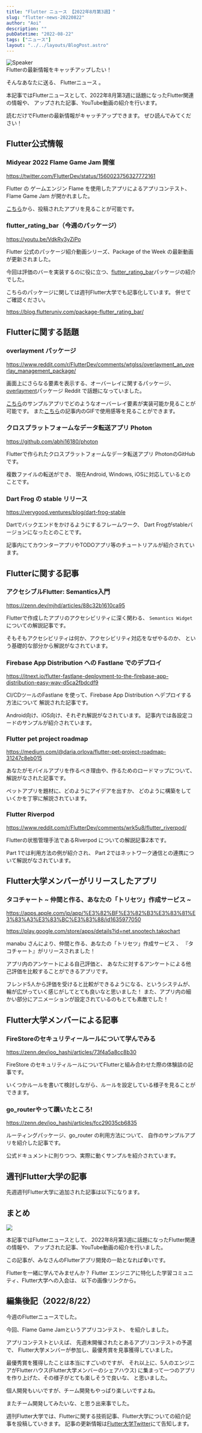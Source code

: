 ```yaml
---
title: "Flutter ニュース 【2022年8月第3週】"
slug: "flutter-news-20220822"
author: "Aoi"
description: ""
pubDatetime: "2022-08-22"
tags: ["ニュース"]
layout: "../../layouts/BlogPost.astro"
---
```


<div class="speech-bubble-container">
  <div class="speech-bubble-avatar">
    <img src="/images/wp-content/themes/cocoon-master/images/man.webp" alt="Speaker" />
  </div>
  <div class="speech-bubble">
    <div class="speech-bubble-content">
      Flutterの最新情報をキャッチアップしたい！
    </div>
    <div class="speech-bubble-arrow arrow-left"></div>
  </div>
</div>

そんなあなたに送る、 Flutterニュース 。

本記事ではFlutterニュースとして、2022年8月第3週に話題になったFlutter関連の情報や、
アップされた記事、YouTube動画の紹介を行います。

読むだけでFlutterの最新情報がキャッチアップできます。 ぜひ読んでみてください！

## Flutter公式情報

### Midyear 2022 Flame Game Jam 開催

https://twitter.com/FlutterDev/status/1560023756327772161

Flutter の ゲームエンジン Flame を使用したアプリによるアプリコンテスト、
Flame Game Jam が開かれました。

[こちら](https://itch.io/jam/2nd-flame-game-jam/entries)から、投稿されたアプリを見ることが可能です。

### flutter_rating_bar（今週のパッケージ）

https://youtu.be/VdkRy3yZiPo

Flutter 公式のパッケージ紹介動画シリーズ、Package of the Week の最新動画が更新されました。

今回は評価のバーを実装するのに役に立つ、[flutter_rating_bar](https://pub.dev/packages/flutter_rating_bar)パッケージの紹介でした。

こちらのパッケージに関しては週刊Flutter大学でも記事化しています。
併せてご確認ください。

https://blog.flutteruniv.com/package-flutter_rating_bar/

## Flutterに関する話題

### overlayment パッケージ

https://www.reddit.com/r/FlutterDev/comments/wtglss/overlayment_an_overlay_management_package/

画面上にさらなる要素を表示する、オーバーレイに関するパッケージ、[overlayment](https://pub.dev/packages/overlayment)パッケージ
Reddit で話題になっていました。

[こちら](https://overlayment.netlify.app/#/)のサンプルアプリでどのようなオーバーレイ要素が実装可能か見ることが可能です。
また[こちら](https://medium.com/@SchabanBo/overlayment-an-overlay-management-package-2dbdd9c2b1bb)の記事内のGIFで使用感等を見ることができます。

### クロスプラットフォームなデータ転送アプリ Photon

https://github.com/abhi16180/photon

Flutterで作られたクロスプラットフォームなデータ転送アプリ PhotonのGitHub です。

複数ファイルの転送ができ、
現在Android, Windows, iOSに対応しているとのことです。

### Dart Frog の stable リリース

https://verygood.ventures/blog/dart-frog-stable

Dartでバックエンドをかけるようにするフレームワーク、
Dart Frogがstableバージョンになったとのことです。

記事内にてカウンターアプリやTODOアプリ等のチュートリアルが紹介されています。

## Flutterに関する記事

### **アクセシブルFlutter: Semantics入門**

https://zenn.dev/mjhd/articles/88c32b1610ca95

Flutterで作成したアプリのアクセシビリティに深く関わる、
`Semantics Widget`についての解説記事です。

そもそもアクセシビリティは何か、アクセシビリティ対応をなぜやるのか、
という基礎的な部分から解説がなされています。

### Firebase App Distribution への Fastlane でのデプロイ

https://itnext.io/flutter-fastlane-deployment-to-the-firebase-app-distribution-easy-way-d5ca2fbdcdf9

CI/CDツールのFastlane を使って、Firebase App Distribution へデプロイする方法について
解説された記事です。

Android向け、iOS向け、それぞれ解説がなされています。
記事内では各設定コードのサンプルが紹介されています。

### Flutter pet project roadmap

https://medium.com/@daria.orlova/flutter-pet-project-roadmap-31247c8eb015

あなたがモバイルアプリを作るべき理由や、作るためのロードマップについて、
解説がなされた記事です。

ペットアプリを題材に、どのようにアイデアを出すか、
どのように構築をしていくかを丁寧に解説されています。

### Flutter Riverpod

https://www.reddit.com/r/FlutterDev/comments/wrk5u8/flutter_riverpod/

Flutterの状態管理手法であるRiverpod についての解説記事2本です。

Part 1では利用方法の例が紹介され、
Part 2ではネットワーク通信との連携について解説がなされています。

## Flutter大学メンバーがリリースしたアプリ

### タコチャート ~ 仲間と作る、あなたの「トリセツ」作成サービス ~

https://apps.apple.com/jp/app/%E3%82%BF%E3%82%B3%E3%83%81%E3%83%A3%E3%83%BC%E3%83%88/id1635977050

https://play.google.com/store/apps/details?id=net.snootech.takochart

manabu さんにより、仲間と作る、あなたの「トリセツ」作成サービス 、
『タコチャート』がリリースされました！

アプリ内のアンケートによる自己評価と、
あなたに対するアンケートによる他己評価を比較することができるアプリです。

フレンド5人から評価を受けると比較ができるようになる、というシステムが、
輪が広がっていく感じがしてとても良いなと思いました！
また、アプリ内の細かい部分にアニメーションが設定されているのもとても素敵でした！

## Flutter大学メンバーによる記事

### **FireStoreのセキュリティールールについて学んでみる**

https://zenn.dev/joo_hashi/articles/73f4a5a8cc8b30

FireStore のセキュリティルールについてFlutterと組み合わせた際の体験談の記事です。

いくつかルールを書いて検討しながら、ルールを設定している様子を見ることができます。

### **go_routerやって躓いたところ!**

https://zenn.dev/joo_hashi/articles/fcc29035cb6835

ルーティングパッケージ、go_router の利用方法について、
自作のサンプルアプリを紹介した記事です。

公式ドキュメントに則りつつ、実際に動くサンプルを紹介されています。

## 週刊Flutter大学の記事

先週週刊Flutter大学に追加された記事は以下になります。

## まとめ

![](/images/wp-content/uploads/2022/03/新聞-1024x683.webp)

本記事ではFlutterニュースとして、
2022年8月第3週に話題になったFlutter関連の情報や、
アップされた記事、YouTube動画の紹介を行いました。

この記事が、みなさんのFlutterアプリ開発の一助となれば幸いです。

Flutterを一緒に学んでみませんか？
Flutter エンジニアに特化した学習コミュニティ、Flutter大学への入会は、
以下の画像リンクから。

## 編集後記（2022/8/22）

今週のFlutterニュースでした。

今回、Flame Game Jamというアプリコンテスト、
を紹介しました。

アプリコンテストといえば、
先週末開催されたとあるアプリコンテストの予選で、
Flutter大学メンバーが参加し、最優秀賞を見事獲得していました。

最優秀賞を獲得したことは本当にすごいのですが、
それ以上に、5人のエンジニアがFlutterハウス(Flutter大学メンバーのシェアハウス)
に集まって一つのアプリを作り上げた、その様子がとても楽しそうで良いな、
と思いました。

個人開発もいいですが、チーム開発もやっぱり楽しいですよね。

またチーム開発してみたいな、と思う出来事でした。

週刊Flutter大学では、Flutterに関する技術記事、Flutter大学についての紹介記事を投稿していきます。
記事の更新情報は[Flutter大学Twitter](https://twitter.com/FlutterUniv)にて告知します。

